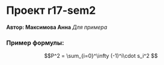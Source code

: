 # Проект r17-sem2 

**Автор: Максимова Анна**
*Для примера*

### Пример формулы:

$$P^2 = \sum_{i=0}^\infty (-1)^i\cdot s_i^2 $$
